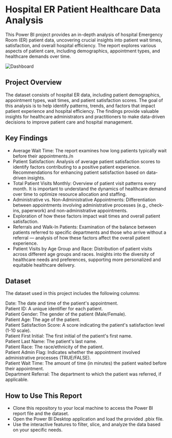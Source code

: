 # Hospital ER Patient Healthcare Data Analysis
This Power BI project provides an in-depth analysis of hospital Emergency Room (ER) patient data, uncovering crucial insights into patient wait times, satisfaction, and overall hospital efficiency. The report explores various aspects of patient care, including demographics, appointment types, and healthcare demands over time.

![Dashboard](https://github.com/user-attachments/assets/2e88fe6c-1bc8-4737-9b75-9df9a6467160)

## Project Overview
The dataset consists of hospital ER data, including patient demographics, appointment types, wait times, and patient satisfaction scores. The goal of this analysis is to help identify patterns, trends, and factors that impact patient experience and hospital efficiency. The findings provide valuable insights for healthcare administrators and practitioners to make data-driven decisions to improve patient care and hospital management.

## Key Findings
- Average Wait Time: The report examines how long patients typically wait before their appointments./n
- Patient Satisfaction: Analysis of average patient satisfaction scores to identify factors contributing to a positive patient experience. Recommendations for enhancing patient satisfaction based on data-driven insights.
- Total Patient Visits Monthly: Overview of patient visit patterns every month. It is important to understand the dynamics of healthcare demand over time to optimize resource allocation and staffing.
- Administrative vs. Non-Administrative Appointments: Differentiation between appointments involving administrative processes (e.g., check-ins, paperwork) and non-administrative appointments.
- Exploration of how these factors impact wait times and overall patient satisfaction.
- Referrals and Walk-In Patients: Examination of the balance between patients referred to specific departments and those who arrive without a referral — analysis of how these factors affect the overall patient experience.
- Patient Visits by Age Group and Race: Distribution of patient visits across different age groups and races. Insights into the diversity of healthcare needs and preferences, supporting more personalized and equitable healthcare delivery.

## Dataset
The dataset used in this project includes the following columns:

Date: The date and time of the patient's appointment.  
Patient ID: A unique identifier for each patient.   
Patient Gender: The gender of the patient (Male/Female).  
Patient Age: The age of the patient.  
Patient Satisfaction Score: A score indicating the patient's satisfaction level (1-10 scale).  
Patient First Initial: The first initial of the patient's first name.  
Patient Last Name: The patient's last name.  
Patient Race: The race/ethnicity of the patient.  
Patient Admin Flag: Indicates whether the appointment involved administrative processes (TRUE/FALSE).  
Patient Wait Time: The amount of time (in minutes) the patient waited before their appointment.  
Department Referral: The department to which the patient was referred, if applicable.  

## How to Use This Report
- Clone this repository to your local machine to access the Power BI report file and the dataset.
- Open the Power BI Desktop application and load the provided .pbix file.
- Use the interactive features to filter, slice, and analyze the data based on your specific needs.
